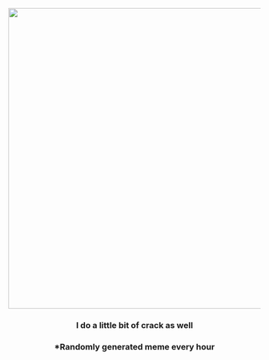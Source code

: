 <p align="center">
        <img src="https://i.redd.it/ztwafy2ss8891.jpg" width="600" height="600">
        </p>
        <h3 align="center">I do a little bit of crack as well</h3>
        <h3 align="center">*Randomly generated meme every hour</h3>
    